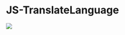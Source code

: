 # JS-TranslateLanguage
<img src=https://lh3.googleusercontent.com/d/1XfjRI3ioSjKaFTolb4tEhqG-aElBESBh>
